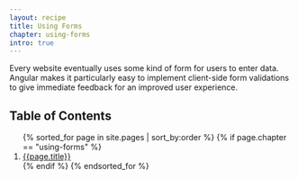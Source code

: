```yaml
---
layout: recipe
title: Using Forms
chapter: using-forms
intro: true
---
```

Every website eventually uses some kind of form for users to enter data. Angular makes it particularly easy to implement client-side form validations to give immediate feedback for an improved user experience.

<h2>Table of Contents</h2>
<ol>
  {% sorted_for page in site.pages | sort_by:order %}
    {% if page.chapter == "using-forms" %}
      <li>
        <a href="{{ site.baseurl }}{{page.url}}">{{page.title}}</a>
      </li>
    {% endif %}
  {% endsorted_for %}
</ol>